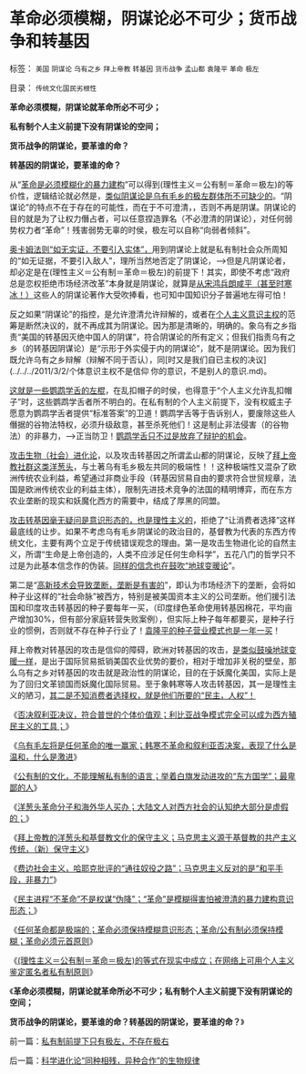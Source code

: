 # 革命必须模糊，阴谋论必不可少；货币战争和转基因

标签： `美国` `阴谋论` `乌有之乡` `拜上帝教` `转基因` `货币战争` `孟山都` `袁隆平` `革命` `极左` 

目录： `传统文化国民劣根性`

**革命必须模糊，阴谋论就革命所必不可少；**

**私有制个人主义前提下没有阴谋论的空间；**

**货币战争的阴谋论，要革谁的命？**

**转基因的阴谋论，要革谁的命？**

从“[革命是必须模糊化的暴力建构](../../../2012/2/17/任何革命都是极端的，极端分子就是革命分子.md)”可以得到(理性主义＝公有制＝革命＝极左)的等价性，逻辑结论就必然是，[类似阴谋论是乌有毛乡的极左群体所不可缺少的](../../../2011/4/27/五毛的阴谋论的贡献.md)。“阴谋论”的特点不在于存在的可能性，而在于不可澄清，，否则不再是阴谋。阴谋论的目的就是为了让权力僭占者，可以任意捏造罪名（不必澄清的阴谋论），对任何弱势权力者“革命”！残害弱势无辜的时侯，极左可以自称“向弱者倾斜”。

[奥卡姆法则“如无实证，不要引入实体”，](../../../2011/2/10/没有抽象就没有经济科学和奥卡姆法则.md)用到阴谋论上就是私有制社会众所周知的“如无证据，不要引入敌人”，理所当然地否定了阴谋论，——>但是凡阴谋论者，却必定是在(理性主义＝公有制＝革命＝极左)的前提下！其实，即使不考虑“政府总是恋权拒绝市场经济改革”本身就是阴谋论，就算是[从宋鸿兵朗咸平（甚至时寒冰！）](../../../2008/10/20/民族主义阴谋论不受欢迎.md)这些人的阴谋论著作大受吹捧看，也可知中国知识分子普遍地左得可怕！

反之如果“阴谋论”的指控，是允许澄清允许辩解的，或者在[个人主义意识主权](../../../2011/2/28/“独立的意识主权”相当于生物体的“免疫功能”.md)的范筹是断然决议的，就不再成其为阴谋论。因为那是清晰的，明确的。象乌有之乡指责“美国的转基因灭绝中国人的阴谋”，符合阴谋论的所有定义；但我们指责乌有之乡（的转基因阴谋论）是“示形于外实侵于内的阴谋论”，就不是阴谋论。因为我们既允许乌有之乡辩解（辩解不同于否认），同[时又是我们自已主权的决议](../../../2011/3/2/个体意识主权不是信仰 你的意识，不是别人的意识.md)。

[这就是一些鹦鹉学舌的左棍](../../../2011/3/4/请把话说清楚！沟通科学不是万能的.md)，在乱扣帽子的时侯，也得意于“个人主义允许乱扣帽子”时，这些鹦鹉学舌者所不明白的。在私有制的个人主义前提下，没有权威主子愿意为鹦鹉学舌者提供“标准答案”的卫道！鹦鹉学舌等于告诉别人，要废除这些人僭据的谷物法特权，必须升级敌意，甚至杀死他们！这是制止非法侵害（的谷物法）的非暴力，——>正当防卫！[鹦鹉学舌只不过是放弃了辩护的机会](../../../2010/7/29/任何人有反击侵害的天赋权力.md)。

[攻击生物（社会）进化论](../../../2010/2/2/炮轰进化论.md)，以及攻击转基因之所谓孟山都的阴谋论，反映了[拜上帝教社群这类洋葱头](../../../2012/2/17/拜上帝教的洋葱头和共产主义传统和保守主义.md)，与土著乌有毛乡极左共同的极端性！！这种极端性又混杂了欧洲传统农业利益，希望通过非商业手段（转基因贸易自由的要求符合世贸规章，法国是欧洲传统农业的利益主体），限制先进技术竞争的法国的精明博弈，而在东方农业垄断的现实和妖魔化西方的需要中，结成了厚黑的同盟。

[攻击转基因毫无疑问是意识形态的，也是理性主义的](../../../2011/7/12/粮食，转基因，食品安全的意识形态化；(大盘仍然强势).md)，拒绝了“让消费者选择”这样最底线的让步。如果不考虑乌有毛乡阴谋论的政治目的，基督教为代表的东西方传统文化，主要有两个立足于传统错误观念的理由。第一是攻击生物进化论的自然主义，所谓“生命是上帝创造的，人类不应涉足任何生命科学”，五花八门的哲学只不过是为此基本信念作的伪装。[同样的信念也在鼓吹“地球变暖论](../../../2010/5/10/美国科学院255位院士成了理性主义哲学家.md)”。

第二是“[高新技术会导致垄断，垄断是有害的](../../../2010/11/4/市场的垄断基础将自然消失，反垄断的恶劣后果.md)”，即认为市场经济下的垄断，会将如种子业这样的“社会命脉”被西方，特别是被美国资本主义的公司垄断。他们援引法国和印度攻击转基因的种子要每年一买，（印度绿色革命使用转基因棉花，平均亩产增加30%，但有部分家庭转营失败案例），但实际上种子每年都要买，是种子行业的惯例，否则就不存在种子行业了！[袁隆平的种子营业模式也是一年一买](../../../2010/3/4/“爱国分子”之“转基因经过一代人的检验”不成理由.md)！

拜上帝教对转基因的攻击是信仰的障碍，欧洲对转基因的攻击，[是类似鼓噪地球变暖一样](../../../2009/12/30/中国操心CO2排放是吃饱了撑着.md)，是出于国际贸易抵销美国农业优势的要价，相对于增加非关税的壁垒，那么乌有之乡对转基因的攻击就是政治性的阴谋论，目的在于妖魔化美国，实际上是为了回归文革锁国而妖魔化国际贸易。至于象韩寒等人攻击转基因，其一是理性主义的陋习，[其二是不知消费者选择权，就是他们所要的“民主，人权”！](../../../2011/6/13/转基因禁入侵犯了消费者的人权.md)

《[否决叙利亚决议，符合普世的个体价值观；利比亚战争模式完全可以成为西方殖民主义的工具；](../../../2012/2/16/中国否决叙利亚决议，符合普世的个体价值观.md)》

《[乌有毛左将是任何革命的唯一赢家；韩寒不革命和叙利亚否决案，表现了什么是温和，什么是激进](../../../2012/2/16/韩寒不革命和叙利亚案，表现了什么是温和什么是激进？.md)》

《[公有制的文化，不能理解私有制的语言；举着白旗发动进攻的“东方国学”；最卑鄙的人](../../../2012/2/16/举着白旗发动进攻的“国学”.md)》

《[洋葱头革命分子和海外华人买办；大陆文人对西方社会的认知绝大部分是虚假的；](../../../2012/2/16/洋葱头革命分子和海外华人的买办.md)》

《[拜上帝教的洋葱头和基督教文化的保守主义；马克思主义源于基督教的共产主义传统，（新）保守主义](../../../2012/2/17/拜上帝教的洋葱头和共产主义传统和保守主义.md)》

《[费边社会主义，哈耶克批评的“通往奴役之路”；马克思主义反对的是“和平手段，非暴力”](../../../2012/2/17/费边社会主义和洋葱头的革命.md)》

《[民主进程“不革命”不是权谋“伪降”；“革命”是模糊得害怕被澄清的暴力建构意识形态；](../../../2012/2/17/革命是害怕被澄清的暴力建构，皮诺切特和阿连德.md)》

《[任何革命都是极端的；革命必须保持模糊意识形态；革命/公有制必须保持模糊；革命必须元首原则](../../../2012/2/17/任何革命都是极端的，极端分子就是革命分子.md)》

《[(理性主义＝公有制＝革命＝极左)的等式在现实中成立；在网络上可用个人主义鉴定匿名者私有制原则](../../../2012/2/19/私有制前提下只有极左，不存在极右.md)》

《**革命必须模糊，阴谋论就革命所必不可少；私有制个人主义前提下没有阴谋论的空间；**

**货币战争的阴谋论，要革谁的命？转基因的阴谋论，要革谁的命？**》



前一篇：[私有制前提下只有极左，不存在极右](../../../2012/2/19/私有制前提下只有极左，不存在极右.md)

后一篇：[科学进化论“同种相残，异种合作”的生物规律](../../../2012/2/19/科学进化论“同种相残，异种合作”的生物规律.md)